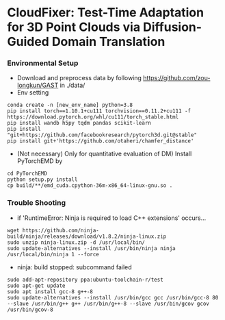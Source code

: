 # CloudFixer: Test-Time Adaptation for 3D Point Clouds via Diffusion-Guided Domain Translation

### Environmental Setup
- Download  and preprocess data by following https://github.com/zou-longkun/GAST in ./data/
- Env setting
```
conda create -n [new_env_name] python=3.8
pip install torch==1.10.1+cu111 torchvision==0.11.2+cu111 -f https://download.pytorch.org/whl/cu111/torch_stable.html
pip install wandb h5py tqdm pandas scikit-learn
pip install "git+https://github.com/facebookresearch/pytorch3d.git@stable"
pip install git+'https://github.com/otaheri/chamfer_distance'
```

- (Not necessary) Only for quantitative evaluation of DM) Install PyTorchEMD by 
```
cd PyTorchEMD
python setup.py install
cp build/**/emd_cuda.cpython-36m-x86_64-linux-gnu.so .
```
  
### Trouble Shooting
- if 'RuntimeError: Ninja is required to load C++ extensions' occurs...
```
wget https://github.com/ninja-build/ninja/releases/download/v1.8.2/ninja-linux.zip
sudo unzip ninja-linux.zip -d /usr/local/bin/
sudo update-alternatives --install /usr/bin/ninja ninja /usr/local/bin/ninja 1 --force
``` 
- ninja: build stopped: subcommand failed
```
sudo add-apt-repository ppa:ubuntu-toolchain-r/test
sudo apt-get update
sudo apt install gcc-8 g++-8
sudo update-alternatives --install /usr/bin/gcc gcc /usr/bin/gcc-8 80 --slave /usr/bin/g++ g++ /usr/bin/g++-8 --slave /usr/bin/gcov gcov /usr/bin/gcov-8
```